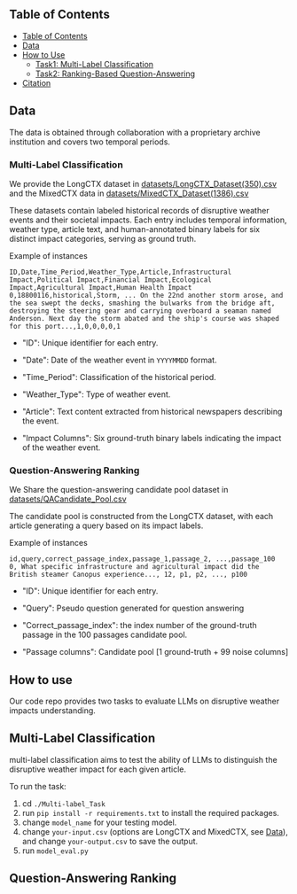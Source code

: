 ## Table of Contents <a name="table_of_contents"></a>

- [Table of Contents](#table_of_contents)
- [Data](#data)
- [How to Use](#usage)
  - [Task1: Multi-Label Classification](#task_1)
  - [Task2: Ranking-Based Question-Answering](#task_2)
- [Citation](#citation)

## Data <a name="data"></a>
The data is obtained through collaboration with a proprietary archive institution and covers two temporal periods.
### Multi-Label Classification
We provide the LongCTX dataset in [datasets/LongCTX_Dataset(350).csv](./datasets/LongCTX_Dataset(350).csv) and the MixedCTX data in [datasets/MixedCTX_Dataset(1386).csv](./datasets/MixedCTX_Dataset(1386).csv)

These datasets contain labeled historical records of disruptive weather events and their societal impacts. Each entry includes temporal information, weather type, article text, and human-annotated binary labels for six distinct impact categories, serving as ground truth.

Example of instances
```csv
ID,Date,Time_Period,Weather_Type,Article,Infrastructural Impact,Political Impact,Financial Impact,Ecological Impact,Agricultural Impact,Human Health Impact
0,18800116,historical,Storm, ... On the 22nd another storm arose, and the sea swept the decks, smashing the bulwarks from the bridge aft, destroying the steering gear and carrying overboard a seaman named Anderson. Next day the storm abated and the ship's course was shaped for this port...,1,0,0,0,0,1
```  
- "ID": Unique identifier for each entry.

- "Date": Date of the weather event in `YYYYMMDD` format. 
  
- "Time_Period": Classification of the historical period.

- "Weather_Type": Type of weather event.

- "Article": Text content extracted from historical newspapers describing the event.

- "Impact Columns": Six ground-truth binary labels indicating the impact of the weather event.


### Question-Answering Ranking
We Share the question-answering candidate pool dataset in [datasets/QACandidate_Pool.csv](./datasets/QACandidate_Pool.csv)

The candidate pool is constructed from the LongCTX dataset, with each article generating a query based on its impact labels.

Example of instances
```csv
id,query,correct_passage_index,passage_1,passage_2, ...,passage_100
0, What specific infrastructure and agricultural impact did the British steamer Canopus experience..., 12, p1, p2, ..., p100
```
- "ID": Unique identifier for each entry.

- "Query": Pseudo question generated for question answering

- "Correct_passage_index": the index number of the ground-truth passage in the 100 passages candidate pool.

- "Passage columns": Candidate pool [1 ground-truth + 99 noise columns] 

## How to use <a name="usage"></a>
Our code repo provides two tasks to evaluate LLMs on disruptive weather impacts understanding.

## Multi-Label Classification <a name="task_1"></a>

multi-label classification aims to test the ability of LLMs to distinguish the disruptive weather impact for each given article.

To run the task:
1. cd `./Multi-label_Task`
2. run `pip install -r requirements.txt` to install the required packages.
3. change `model_name` for your testing model.
4. change `your-input.csv` (options are LongCTX and MixedCTX, see [Data](#data)), and change `your-output.csv` to save the output.
6. run `model_eval.py`

## Question-Answering Ranking <a name="task_2"></a>




